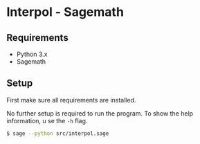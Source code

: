# Interpol - Sagemath

## Requirements

- Python 3.x
- Sagemath

## Setup

First make sure all requirements are installed.

No further setup is required to run the program. To show the help information, u
se the `-h` flag.

```bash
$ sage --python src/interpol.sage
```
